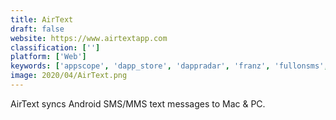 ```yaml
---
title: AirText
draft: false 
website: https://www.airtextapp.com
classification: ['']
platform: ['Web']
keywords: ['appscope', 'dapp_store', 'dappradar', 'franz', 'fullonsms', 'ghost', 'glide_pro', 'matcha', 'messenger_for_mac', 'mightytext', 'proclass', 'sheet_2_site', 'telegram', 'telepost', 'universal_dapp_store', 'way2sms', 'whatsapp_desktop', 'whatsapp_quick_messages', 'fcall.in']
image: 2020/04/AirText.png
---
```

AirText syncs Android SMS/MMS text messages to Mac & PC.